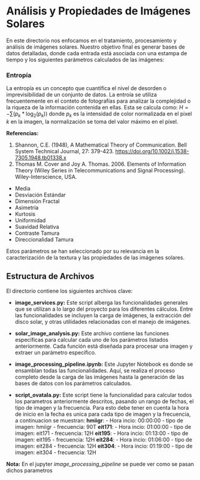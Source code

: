 # Análisis y Propiedades de Imágenes Solares 

En este directorio nos enfocamos en el tratamiento, procesamiento y análisis de imágenes solares. Nuestro objetivo final es generar bases de datos detalladas, donde cada entrada está asociada con una estampa de tiempo y los siguientes parámetros calculados de las imágenes:

### Entropía
La entropía es un concepto que cuantifica el nivel de desorden o imprevisibilidad de un conjunto de datos. La entroía se utiliza frecuentemente en el conteto de fotografías para analizar la complejidad o la riqueza de la información contenida en ellas.  Esta se calcula como: $H = -\sum(p_k * \log_2(p_k))$ donde $p_k$ es la intensidad de color normalizada en el pixel $k$ en la imagen, la normalización se toma del valor máximo en el píxel. 

**Referencias:**
1. Shannon, C.E. (1948), A Mathematical Theory of Communication. Bell System Technical Journal, 27: 379-423. https://doi.org/10.1002/j.1538-7305.1948.tb01338.x
2. Thomas M. Cover and Joy A. Thomas. 2006. Elements of Information Theory (Wiley Series in Telecommunications and Signal Processing). Wiley-Interscience, USA.


- Media
- Desviación Estándar
- Dimensión Fractal
- Asimetría
- Kurtosis
- Uniformidad
- Suavidad Relativa
- Contraste Tamura
- Direccionalidad Tamura

Estos parámetros se han seleccionado por su relevancia en la caracterización de la textura y las propiedades de las imágenes solares.

## Estructura de Archivos

El directorio contiene los siguientes archivos clave:

- **image_services.py:** Este script alberga las funcionalidades generales que se utilizan a lo largo del proyecto para los diferentes cálculos. Entre las funcionalidades se incluyen la carga de imágenes, la extracción del disco solar, y otras utilidades relacionadas con el manejo de imágenes.

- **solar_image_analysis.py:** Este archivo contiene las funciones específicas para calcular cada uno de los parámetros listados anteriormente. Cada función está diseñada para procesar una imagen y extraer un parámetro específico.

- **image_processing_pipeline.ipynb:** Este Jupyter Notebook es donde se ensamblan todas las funcionalidades. Aquí, se realiza el proceso completo desde la carga de las imágenes hasta la generación de las bases de datos con los parámetros calculados.

- **script_ovatala.py:** Este script tiene la funcionalidad para calcular todos los parametros anteriormente descritos, pasando un rango de fechas, el tipo de imagen y la frecuencia. Para esto debe tener en cuenta la hora de inicio en la fecha es unica para cada tipo de imagen y la frecuencia, a continuacion se muestran:
    **hmiigr**: 
      - Hora incio: 00:00:00
      - tipo de imagen: hmiigr
      - frecuencia: 90T
    **eit171**:
      - Hora incio: 01:00:00
      - tipo de imagen: eit171
      - frecuencia: 12H
    **eit195**:
      - Hora incio: 01:13:00
      - tipo de imagen: eit195
      - frecuencia: 12H
    **eit284**:
      - Hora incio: 01:06:00
      - tipo de imagen: eit284
      - frecuencia: 12H
    **eit304**:
      - Hora incio: 01:19:00
      - tipo de imagen: eit304
      - frecuencia: 12H

    
**Nota:** En el jupyter *image_processing_pipeline* se puede ver como se pasan dichos parametros